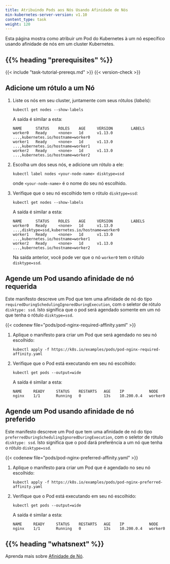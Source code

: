```yaml
---
title: Atribuindo Pods aos Nós Usando Afinidade de Nós
min-kubernetes-server-version: v1.10
content_type: task
weight: 120
---
```


<!-- overview -->
Esta página mostra como atribuir um Pod do Kubernetes à um nó específico usando 
afinidade de nós em um cluster Kubernetes.


## {{% heading "prerequisites" %}}


{{< include "task-tutorial-prereqs.md" >}} {{< version-check >}}



<!-- steps -->

## Adicione um rótulo a um Nó

1. Liste os nós em seu cluster, juntamente com seus rótulos (_labels_):

    ```shell
    kubectl get nodes --show-labels
    ```
    A saída é similar a esta:

    ```shell
    NAME      STATUS    ROLES    AGE     VERSION        LABELS
    worker0   Ready     <none>   1d      v1.13.0        ...,kubernetes.io/hostname=worker0
    worker1   Ready     <none>   1d      v1.13.0        ...,kubernetes.io/hostname=worker1
    worker2   Ready     <none>   1d      v1.13.0        ...,kubernetes.io/hostname=worker2
    ```

1. Escolha um dos seus nós, e adicione um rótulo a ele:

    ```shell
    kubectl label nodes <your-node-name> disktype=ssd
    ```
    onde `<your-node-name>` é o nome do seu nó escolhido.

1. Verifique que o seu nó escolhido tem o rótulo `disktype=ssd`:

    ```shell
    kubectl get nodes --show-labels
    ```

    A saída é similar a esta:

    ```
    NAME      STATUS    ROLES    AGE     VERSION        LABELS
    worker0   Ready     <none>   1d      v1.13.0        ...,disktype=ssd,kubernetes.io/hostname=worker0
    worker1   Ready     <none>   1d      v1.13.0        ...,kubernetes.io/hostname=worker1
    worker2   Ready     <none>   1d      v1.13.0        ...,kubernetes.io/hostname=worker2
    ```

    Na saída anterior, você pode ver que o nó `worker0` tem o rótulo `disktype=ssd`.

## Agende um Pod usando afinidade de nó requerida

Este manifesto descreve um Pod que tem uma afinidade de nó do tipo 
`requiredDuringSchedulingIgnoredDuringExecution`, com o seletor de rótulo `disktype: ssd`. 
Isto significa que o pod será agendado somente em um nó que tenha o rótulo `disktype=ssd`. 

{{< codenew file="pods/pod-nginx-required-affinity.yaml" >}}

1. Aplique o manifesto para criar um Pod que será agendado no seu nó escolhido:
    
    ```shell
    kubectl apply -f https://k8s.io/examples/pods/pod-nginx-required-affinity.yaml
    ```

1. Verifique que o Pod está executando em seu nó escolhido:

    ```shell
    kubectl get pods --output=wide
    ```

    A saída é similar a esta:
    
    ```
    NAME     READY     STATUS    RESTARTS   AGE    IP           NODE
    nginx    1/1       Running   0          13s    10.200.0.4   worker0
    ```
    
## Agende um Pod usando afinidade de nó preferido

Este manifesto descreve um Pod que tem uma afinidade de nó do tipo 
`preferredDuringSchedulingIgnoredDuringExecution`, com o seletor de rótulo `disktype: ssd`. 
Isto significa que o pod dará preferência a um nó que tenha o rótulo `disktype=ssd`. 

{{< codenew file="pods/pod-nginx-preferred-affinity.yaml" >}}

1. Aplique o manifesto para criar um Pod que é agendado no seu nó escolhido:
    
    ```shell
    kubectl apply -f https://k8s.io/examples/pods/pod-nginx-preferred-affinity.yaml
    ```

1. Verifique que o Pod está executando em seu nó escolhido:

    ```shell
    kubectl get pods --output=wide
    ```

    A saída é similar a esta:
    
    ```
    NAME     READY     STATUS    RESTARTS   AGE    IP           NODE
    nginx    1/1       Running   0          13s    10.200.0.4   worker0
    ```



## {{% heading "whatsnext" %}}

Aprenda mais sobre [Afinidade de Nó](/docs/concepts/scheduling-eviction/assign-pod-node/#node-affinity).

